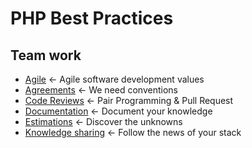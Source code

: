 # PHP Best Practices

## Team work

* [Agile](agile.md) <- Agile software development values
* [Agreements](agreements.md) <- We need conventions
* [Code Reviews](code-reviews.md) <- Pair Programming & Pull Request
* [Documentation](documentation.md) <- Document your knowledge
* [Estimations](estimations.md) <- Discover the unknowns
* [Knowledge sharing](knowledge-sharing.md) <- Follow the news of your stack

